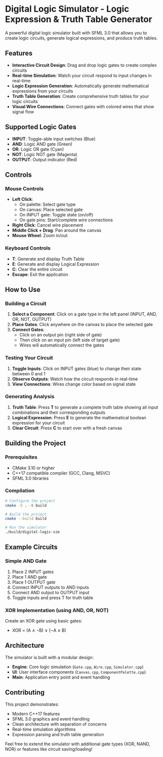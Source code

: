 # Digital Logic Simulator - Logic Expression & Truth Table Generator

A powerful digital logic simulator built with SFML 3.0 that allows you to create logic circuits, generate logical expressions, and produce truth tables.

## Features

- **Interactive Circuit Design**: Drag and drop logic gates to create complex circuits
- **Real-time Simulation**: Watch your circuit respond to input changes in real-time
- **Logic Expression Generation**: Automatically generate mathematical expressions from your circuits
- **Truth Table Generation**: Create comprehensive truth tables for your logic circuits
- **Visual Wire Connections**: Connect gates with colored wires that show signal flow

## Supported Logic Gates

- **INPUT**: Toggle-able input switches (Blue)
- **AND**: Logic AND gate (Green)
- **OR**: Logic OR gate (Cyan)
- **NOT**: Logic NOT gate (Magenta)
- **OUTPUT**: Output indicator (Red)

## Controls

### Mouse Controls

- **Left Click**:
  - On palette: Select gate type
  - On canvas: Place selected gate
  - On INPUT gate: Toggle state (on/off)
  - On gate pins: Start/complete wire connections
- **Right Click**: Cancel wire placement
- **Middle Click + Drag**: Pan around the canvas
- **Mouse Wheel**: Zoom in/out

### Keyboard Controls

- **T**: Generate and display Truth Table
- **E**: Generate and display Logical Expression
- **C**: Clear the entire circuit
- **Escape**: Exit the application

## How to Use

### Building a Circuit

1. **Select a Component**: Click on a gate type in the left panel (INPUT, AND, OR, NOT, OUTPUT)
2. **Place Gates**: Click anywhere on the canvas to place the selected gate
3. **Connect Gates**:
   - Click on an output pin (right side of gate)
   - Then click on an input pin (left side of target gate)
   - Wires will automatically connect the gates

### Testing Your Circuit

1. **Toggle Inputs**: Click on INPUT gates (blue) to change their state between 0 and 1
2. **Observe Outputs**: Watch how the circuit responds in real-time
3. **View Connections**: Wires change color based on signal state

### Generating Analysis

1. **Truth Table**: Press **T** to generate a complete truth table showing all input combinations and their corresponding outputs
2. **Logical Expression**: Press **E** to generate the mathematical boolean expression for your circuit
3. **Clear Circuit**: Press **C** to start over with a fresh canvas

## Building the Project

### Prerequisites

- CMake 3.10 or higher
- C++17 compatible compiler (GCC, Clang, MSVC)
- SFML 3.0 libraries

### Compilation

```bash
# Configure the project
cmake -S . -B build

# Build the project
cmake --build build

# Run the simulator
./build/digital-logic-sim
```

## Example Circuits

### Simple AND Gate

1. Place 2 INPUT gates
2. Place 1 AND gate
3. Place 1 OUTPUT gate
4. Connect INPUT outputs to AND inputs
5. Connect AND output to OUTPUT input
6. Toggle inputs and press T for truth table

### XOR Implementation (using AND, OR, NOT)

Create an XOR gate using basic gates:

- XOR = (A ∧ ¬B) ∨ (¬A ∧ B)

## Architecture

The simulator is built with a modular design:

- **Engine**: Core logic simulation (`Gate.cpp`, `Wire.cpp`, `Simulator.cpp`)
- **UI**: User interface components (`Canvas.cpp`, `ComponentPalette.cpp`)
- **Main**: Application entry point and event handling

## Contributing

This project demonstrates:

- Modern C++17 features
- SFML 3.0 graphics and event handling
- Clean architecture with separation of concerns
- Real-time simulation algorithms
- Expression parsing and truth table generation

Feel free to extend the simulator with additional gate types (XOR, NAND, NOR) or features like circuit saving/loading!
